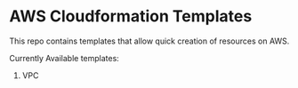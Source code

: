 # AWS Cloudformation Templates
This repo contains templates that allow quick creation of resources on AWS.

Currently Available templates:
1. VPC

